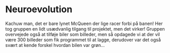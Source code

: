 # Neuroevolution
Kachuw  man, det er bare lynet McQueen der lige racer forbi på banen!
Her tog gruppen en lidt usædvanlig tilgang til projektet, men det virker!
Gruppen overvejede også at tilføje biler som billeder, men så opdagede vi at der vil være 300 billeder som fik programmet til at lagge, derudover var det også svært at kende forskel hvordan bilen var grøn...
